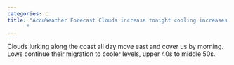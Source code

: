 ```yaml
---
categories: c
title: "AccuWeather Forecast Clouds increase tonight cooling increases tomorrow
      "
---
```

Clouds lurking along the coast all day move east and cover us by morning. Lows continue their migration to cooler levels, upper 40s to middle 50s.
      